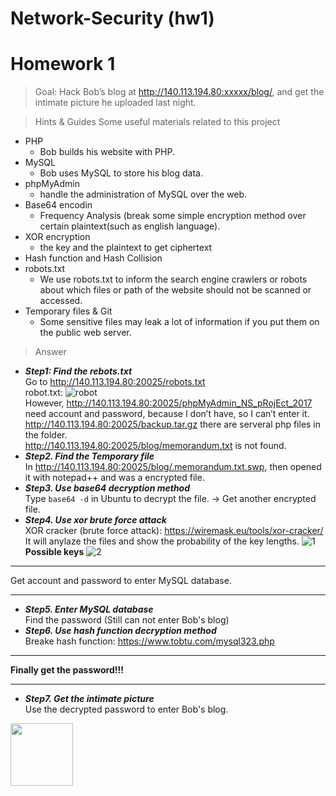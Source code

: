 # Network-Security (hw1)
# Homework 1 
> Goal: Hack Bob’s blog at http://140.113.194.80:xxxxx/blog/, and get the intimate picture he uploaded last night.   

> Hints & Guides
  > Some useful materials related to this project
  * PHP 
    * Bob builds his website with PHP.
  * MySQL 
    * Bob uses MySQL to store his blog data.
  * phpMyAdmin 
    * handle the administration of MySQL over the web.
  * Base64 encodin
    * Frequency Analysis (break some simple encryption method over certain plaintext(such as english language).
  * XOR encryption
    * the key and the plaintext to get ciphertext
  * Hash function and Hash Collision
  * robots.txt 
    * We use robots.txt to inform the search engine crawlers or robots about which files or path of the website should not be scanned or accessed.
  * Temporary files & Git 
    * Some sensitive files may leak a lot of information if you put them on the public web server.
  
> Answer
* ***Step1: Find the rebots.txt***      
Go to http://140.113.194.80:20025/robots.txt   
robot.txt: ![robot](https://i.imgur.com/EtDnW1c.jpg)   
However, http://140.113.194.80:20025/phpMyAdmin_NS_pRojEct_2017 need account and password, because I don’t have, so I can’t enter it.   
http://140.113.194.80:20025/backup.tar.gz there are serveral php files in the folder.   
http://140.113.194.80:20025/blog/memorandum.txt is not found.   
* ***Step2. Find the Temporary file***   
In http://140.113.194.80:20025/blog/.memorandum.txt.swp, then opened it with notepad++ and was a encrypted file.
* ***Step3. Use base64 decryption method***   
Type `base64 -d` in Ubuntu to decrypt the file. -> Get another encrypted file.
* ***Step4. Use xor brute force attack***   
XOR cracker (brute force attack): https://wiremask.eu/tools/xor-cracker/   
It will anylaze the files and show the probability of the key lengths.
![1](https://i.imgur.com/8yx3qJy.png)
**Possible keys**
![2](https://i.imgur.com/F1hKdKA.jpg)
***
Get account and password to enter MySQL database.
***
* ***Step5. Enter MySQL database***   
Find the password (Still can not enter Bob's blog)
* ***Step6. Use hash function decryption method***   
Breake hash function: https://www.tobtu.com/mysql323.php 
***
**Finally get the password!!!** 
***
* ***Step7. Get the intimate picture***   
Use the decrypted password to enter Bob's blog.   
<img src="https://i.imgur.com/5tNAyBS.png" width=100 height=100 />
 
 
